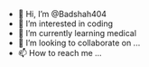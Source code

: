 - 👋 Hi, I’m @Badshah404
- 👀 I’m interested in coding
- 🌱 I’m currently learning medical
- 💞️ I’m looking to collaborate on ...
- 📫 How to reach me ...

<!---
Badshah404/Badshah404 is a ✨ special ✨ repository because its `README.md` (this file) appears on your GitHub profile.
You can click the Preview link to take a look at your changes.
--->
